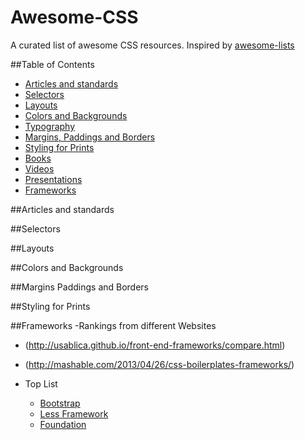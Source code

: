 Awesome-CSS
===========

A curated list of awesome CSS resources. Inspired by [awesome-lists](https://github.com/indresorhus/awesome)

##Table of Contents
- [Articles and standards](#articles-and-standards)
- [Selectors](#selectors)
- [Layouts](#layouts)
- [Colors and Backgrounds](#colors-and-backgrounds)
- [Typography](#typography)
- [Margins, Paddings and Borders](#margins-paddings-and-borders)
- [Styling for Prints](#styling-for-prints)
- [Books](#books)
- [Videos](#videos)
- [Presentations](#presentations)
- [Frameworks](#frameworks)

##Articles and standards

##Selectors

##Layouts

##Colors and Backgrounds

##Margins Paddings and Borders

##Styling for Prints

##Frameworks
-Rankings from different Websites
  - (http://usablica.github.io/front-end-frameworks/compare.html)
  - (http://mashable.com/2013/04/26/css-boilerplates-frameworks/)

- Top List
  - [Bootstrap](http://getbootstrap.com/)
  - [Less Framework](http://lessframework.com/)
  - [Foundation](http://foundation.zurb.com/)

